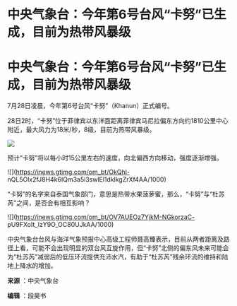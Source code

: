 # 中央气象台：今年第6号台风“卡努”已生成，目前为热带风暴级

# 中央气象台：今年第6号台风“卡努”已生成，目前为热带风暴级

7月28日凌晨，今年第6号台风“卡努”（Khanun）正式编号。

28日2时，“卡努”位于菲律宾以东洋面距离菲律宾马尼拉偏东方向约1810公里中心附近，最大风力为18米/秒，8级，目前为热带风暴级。

![](https://inews.gtimg.com/om_bt/ORwmQUESBW1xYVBnDIA8vDadYYTtXwkqu8vA3JFMbuiIsAA/1000)

预计“卡努”将以每小时15公里左右的速度，向北偏西方向移动，强度逐渐增强。

![](https://inews.gtimg.com/om_bt/OkQhl-
nQL5Olx2fJ8H4k6IQm3a5i3swlEl1dklkgZrXf4AA/1000)

“卡努”的名字来自泰国气象部门，意思是热带水果菠萝蜜，那么，“卡努”与“杜苏芮”之间，是否会有相互影响？

![](https://inews.gtimg.com/om_bt/OV7AUEOz7YjkM-NGkorzaC-
pU9FXoIt_IzY9O_OC80UJkAA/1000)

中央气象台台风与海洋气象预报中心高级工程师聂高臻表示，目前从两者距离及路径上看，可能不会出现明显的双台风互旋作用，但“卡努”北侧的偏东风未来可能会为“杜苏芮”减弱后的低压环流提供充沛水汽，有助于“杜苏芮”残余环流的维持和陆地上降水的增加。

**来源** ：中央气象台

**编辑** ：段昊书

